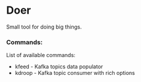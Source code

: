# Doer
Small tool for doing big things.

### Commands:
List of available commands:
- kfeed - Kafka topics data populator
- kdroop - Kafka topic consumer with rich options
